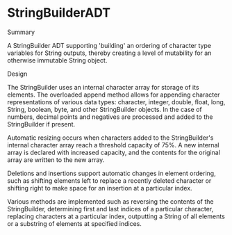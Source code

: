 # StringBuilderADT
Summary

A StringBuilder ADT supporting 'building' an ordering of character type variables for String outputs, thereby creating a level of mutability for an otherwise immutable String object.

Design

The StringBuilder uses an internal character array for storage of its elements. The overloaded append method allows for appending character representations of various data types: character, integer, double, float, long, String, boolean, byte, and other StringBuilder objects. In the case of numbers, decimal points and negatives are processed and added to the StringBuilder if present.

Automatic resizing occurs when characters added to the StringBuilder's internal character array reach a threshold capacity of 75%. A new internal array is declared with increased capacity, and the contents for the original array are written to the new array.

Deletions and insertions support automatic changes in element ordering, such as shifting elements left to replace a recently deleted character or shifting right to make space for an insertion at a particular index.

Various methods are implemented such as reversing the contents of the StringBuilder, determining first and last indices of a particular character, replacing characters at a particular index, outputting a String of all elements or a substring of elements at specified indices.
